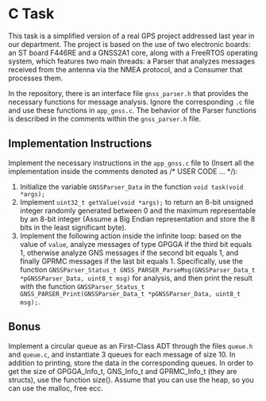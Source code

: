# C Task

This task is a simplified version of a real GPS project addressed last year in our department. The project is based on the use of two electronic boards: an ST board F446RE and a GNSS2A1 core, along with a FreeRTOS operating system, which features two main threads: a Parser that analyzes messages received from the antenna via the NMEA protocol, and a Consumer that processes them.

In the repository, there is an interface file `gnss_parser.h` that provides the necessary functions for message analysis. Ignore the corresponding `.c` file and use these functions in `app_gnss.c`. The behavior of the Parser functions is described in the comments within the `gnss_parser.h` file.

## Implementation Instructions

Implement the necessary instructions in the `app_gnss.c` file to (Insert all the implementation inside the comments denoted as /* USER CODE ... */):

1. Initialize the variable `GNSSParser_Data` in the function `void task(void *args);`
2. Implement `uint32_t getValue(void *args);` to return an 8-bit unsigned integer randomly generated between 0 and the maximum representable by an 8-bit integer (Assume a Big Endian representation and store the 8 bits in the least significant byte).
3. Implement the following action inside the infinite loop: based on the value of `value`, analyze messages of type GPGGA if the third bit equals 1, otherwise analyze GNS messages if the second bit equals 1, and finally GPRMC messages if the last bit equals 1. Specifically, use the function `GNSSParser_Status_t GNSS_PARSER_ParseMsg(GNSSParser_Data_t *pGNSSParser_Data, uint8_t msg)` for analysis, and then print the result with the function `GNSSParser_Status_t GNSS_PARSER_Print(GNSSParser_Data_t *pGNSSParser_Data, uint8_t msg);`.

## Bonus

Implement a circular queue as an First-Class ADT through the files `queue.h` and `queue.c`, and instantiate 3 queues for each message of size 10. In addition to printing, store the data in the corresponding queues. In order to get the size of GPGGA_Info_t, GNS_Info_t and GPRMC_Info_t (they are structs), use the function size(). Assume that you can use the heap, so you can use the malloc, free ecc.
